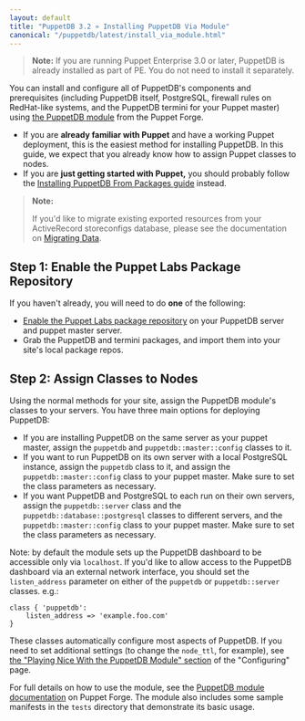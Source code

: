 ```yaml
---
layout: default
title: "PuppetDB 3.2 » Installing PuppetDB Via Module"
canonical: "/puppetdb/latest/install_via_module.html"
---
```


[module]: http://forge.puppetlabs.com/puppetlabs/puppetdb
[config_with_module]: ./configure.html#playing-nice-with-the-puppetdb-module
[migrating]: ./migrate.html

> **Note:** If you are running Puppet Enterprise 3.0 or later, PuppetDB is already installed as part of PE. You do not need to install it separately.

You can install and configure all of PuppetDB's components and prerequisites (including PuppetDB itself, PostgreSQL, firewall rules on RedHat-like systems, and the
PuppetDB termini for your Puppet master) using [the PuppetDB module][module] from the Puppet Forge.

* If you are **already familiar with Puppet** and have a working Puppet deployment, this is the easiest method for installing PuppetDB. In this guide, we expect that you already know how to assign Puppet classes to nodes.
* If you are **just getting started with Puppet,** you should probably follow the [Installing PuppetDB From Packages guide](./install_from_packages.html) instead.

> **Note:**
>
> If you'd like to migrate existing exported resources from your ActiveRecord storeconfigs database, please see the documentation on [Migrating Data][migrating].

Step 1: Enable the Puppet Labs Package Repository
-----

If you haven't already, you will need to do **one** of the following:

* [Enable the Puppet Labs package repository](/guides/puppetlabs_package_repositories.html) on your PuppetDB server and puppet master server.
* Grab the PuppetDB and termini packages, and import them into your site's local package repos.

Step 2: Assign Classes to Nodes
-----

Using the normal methods for your site, assign the PuppetDB module's classes to your servers. You have three main options for deploying PuppetDB:

* If you are installing PuppetDB on the same server as your puppet master, assign the `puppetdb`  and `puppetdb::master::config` classes to it.
* If you want to run PuppetDB on its own server with a local PostgreSQL instance, assign the `puppetdb` class to it, and assign the `puppetdb::master::config` class to your puppet master. Make sure to set the class parameters as necessary.
* If you want PuppetDB and PostgreSQL to each run on their own servers, assign the `puppetdb::server` class and the `puppetdb::database::postgresql` classes to different servers, and the `puppetdb::master::config` class to your puppet master. Make sure to set the class parameters as necessary.

Note: by default the module sets up the PuppetDB dashboard to be accessible only via `localhost`.  If you'd like to allow access to the PuppetDB dashboard via an external network interface, you should set the `listen_address` parameter on either of the `puppetdb` or `puppetdb::server` classes.  e.g.:

    class { 'puppetdb':
        listen_address => 'example.foo.com'
    }

These classes automatically configure most aspects of PuppetDB. If you need to set additional settings (to change the `node_ttl`, for example), see [the "Playing Nice With the PuppetDB Module" section][config_with_module] of the "Configuring" page.

For full details on how to use the module, see the [PuppetDB module documentation](http://forge.puppetlabs.com/puppetlabs/puppetdb) on Puppet Forge.  The module also includes some sample manifests in the `tests` directory that demonstrate its basic usage.
